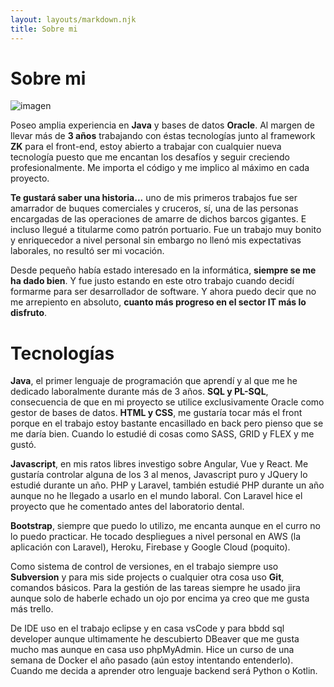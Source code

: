 ```yaml
---
layout: layouts/markdown.njk
title: Sobre mi
---
```


# Sobre mi

![imagen](/assets/img/profile.jpg)

Poseo amplia experiencia en **Java** y bases de datos **Oracle**. Al margen de llevar más de **3 años** trabajando con éstas tecnologías junto al framework **ZK** para el front-end, estoy abierto a trabajar con cualquier nueva tecnología puesto que me encantan los desafíos y seguir creciendo profesionalmente. Me importa el código y me implico al máximo en cada proyecto.

**Te gustará saber una historia...** uno de mis primeros trabajos fue ser amarrador de buques comerciales y cruceros, sí, una de las personas encargadas de las operaciones de amarre de dichos barcos gigantes. E incluso llegué a titularme como patrón portuario.
Fue un trabajo muy bonito y enriquecedor a nivel personal sin embargo no llenó mis expectativas laborales, no resultó ser mi vocación.

Desde pequeño había estado interesado en la informática, **siempre se me ha dado bien**. Y fue justo estando en este otro trabajo cuando decidí formarme para ser desarrollador de software. Y ahora puedo decir que no me arrepiento en absoluto, **cuanto más progreso en el sector IT más lo disfruto**.

# Tecnologías
**Java**, el primer lenguaje de programación que aprendí y al que me he dedicado laboralmente durante más de 3 años.
**SQL y PL-SQL**, consecuencia de que en mi proyecto se utilice exclusivamente Oracle como gestor de bases de datos.
**HTML y CSS**, me gustaría tocar más el front porque en el trabajo estoy bastante encasillado en back pero pienso que se me daría bien. Cuando lo estudié di cosas como SASS, GRID y FLEX y me gustó.

**Javascript**, en mis ratos libres investigo sobre Angular, Vue y React. Me gustaría controlar alguna de los 3 al menos, Javascript puro y JQuery lo estudié durante un año.
PHP y Laravel, también estudié PHP durante un año aunque no he llegado a usarlo en el mundo laboral. Con Laravel hice el proyecto que he comentado antes del laboratorio dental.

**Bootstrap**, siempre que puedo lo utilizo, me encanta aunque en el curro no lo puedo practicar.
He tocado despliegues a nivel personal en AWS (la aplicación con Laravel), Heroku, Firebase y Google Cloud (poquito).

Como sistema de control de versiones, en el trabajo siempre uso **Subversion** y para mis side projects o cualquier otra cosa uso **Git**, comandos básicos.
Para la gestión de las tareas siempre he usado jira aunque solo de haberle echado un ojo por encima ya creo que me gusta más trello.

De IDE uso en el trabajo eclipse y en casa vsCode y para bbdd sql developer aunque ultimamente he descubierto DBeaver que me gusta mucho mas aunque en casa uso phpMyAdmin.
Hice un curso de una semana de Docker el año pasado (aún estoy intentando entenderlo).
Cuando me decida a aprender otro lenguaje backend será Python o Kotlin.